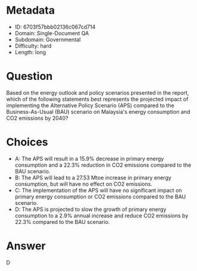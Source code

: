 # Metadata

- ID: 6703f57bbb02136c067cd714
- Domain: Single-Document QA
- Subdomain: Governmental
- Difficulty: hard
- Length: long

# Question

Based on the energy outlook and policy scenarios presented in the report, which of the following statements best represents the projected impact of implementing the Alternative Policy Scenario (APS) compared to the Business-As-Usual (BAU) scenario on Malaysia's energy consumption and CO2 emissions by 2040?

# Choices

- A: The APS will result in a 15.9% decrease in primary energy consumption and a 22.3% reduction in CO2 emissions compared to the BAU scenario.
- B: The APS will lead to a 27.53 Mtoe increase in primary energy consumption, but will have no effect on CO2 emissions.
- C: The implementation of the APS will have no significant impact on primary energy consumption or CO2 emissions compared to the BAU scenario.
- D: The APS is projected to slow the growth of primary energy consumption to a 2.9% annual increase and reduce CO2 emissions by 22.3% compared to the BAU scenario.

# Answer

D
